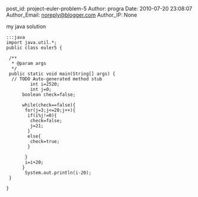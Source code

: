 post_id: project-euler-problem-5
Author: progra
Date: 2010-07-20 23:08:07
Author_Email: noreply@blogger.com
Author_IP: None

my java solution

    :::java
    import java.util.*;
    public class euler5 {

     /**
      * @param args
      */
     public static void main(String[] args) {
      // TODO Auto-generated method stub
             int i=2520;
             int j=0;
          boolean check=false;

          while(check==false){
           for(j=3;j<=20;j++){
            if(i%j!=0){
             check=false;
             j=21;
            }
            else{
             check=true;
            }

           }
           i=i+20;
          }
           System.out.println(i-20);
     }

    }
